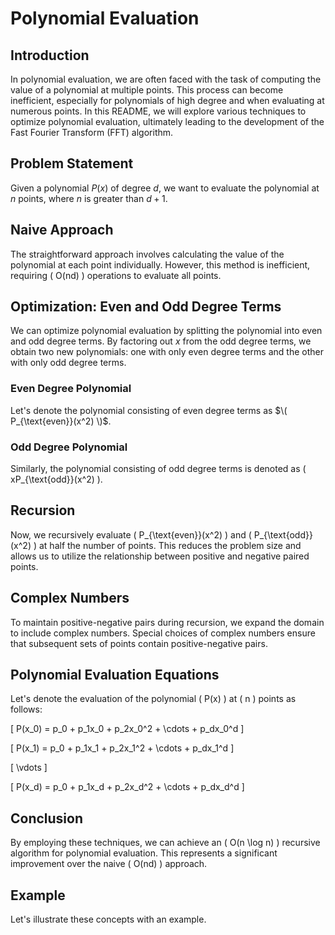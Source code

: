 # Polynomial Evaluation

## Introduction
In polynomial evaluation, we are often faced with the task of computing the value of a polynomial at multiple points. This process can become inefficient, especially for polynomials of high degree and when evaluating at numerous points. In this README, we will explore various techniques to optimize polynomial evaluation, ultimately leading to the development of the Fast Fourier Transform (FFT) algorithm.

## Problem Statement
Given a polynomial $P(x)$ of degree $d$, we want to evaluate the polynomial at  $n$ points, where $n$ is greater than $d + 1$.

## Naive Approach
The straightforward approach involves calculating the value of the polynomial at each point individually. However, this method is inefficient, requiring \( O(nd) \) operations to evaluate all points.

## Optimization: Even and Odd Degree Terms
We can optimize polynomial evaluation by splitting the polynomial into even and odd degree terms. By factoring out $x$ from the odd degree terms, we obtain two new polynomials: one with only even degree terms and the other with only odd degree terms.

### Even Degree Polynomial
Let's denote the polynomial consisting of even degree terms as $\( P_{\text{even}}(x^2) \)$.

### Odd Degree Polynomial
Similarly, the polynomial consisting of odd degree terms is denoted as \( xP_{\text{odd}}(x^2) \).

## Recursion
Now, we recursively evaluate \( P_{\text{even}}(x^2) \) and \( P_{\text{odd}}(x^2) \) at half the number of points. This reduces the problem size and allows us to utilize the relationship between positive and negative paired points.

## Complex Numbers
To maintain positive-negative pairs during recursion, we expand the domain to include complex numbers. Special choices of complex numbers ensure that subsequent sets of points contain positive-negative pairs.

## Polynomial Evaluation Equations
Let's denote the evaluation of the polynomial \( P(x) \) at \( n \) points as follows:

\[ P(x_0) = p_0 + p_1x_0 + p_2x_0^2 + \cdots + p_dx_0^d \]

\[ P(x_1) = p_0 + p_1x_1 + p_2x_1^2 + \cdots + p_dx_1^d \]

\[ \vdots \]

\[ P(x_d) = p_0 + p_1x_d + p_2x_d^2 + \cdots + p_dx_d^d \]

## Conclusion
By employing these techniques, we can achieve an \( O(n \log n) \) recursive algorithm for polynomial evaluation. This represents a significant improvement over the naive \( O(nd) \) approach.

## Example
Let's illustrate these concepts with an example.

